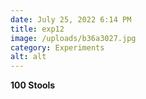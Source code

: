 ```yaml
---
date: July 25, 2022 6:14 PM
title: exp12
image: /uploads/b36a3027.jpg
category: Experiments
alt: alt
---
```

**1﻿00 Stools**